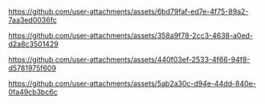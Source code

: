 


https://github.com/user-attachments/assets/6bd79faf-ed7e-4f75-89a2-7aa3ed0036fc




https://github.com/user-attachments/assets/358a9f78-2cc3-4638-a0ed-d2a8c3501429






https://github.com/user-attachments/assets/440f03ef-2533-4f66-94f8-d5781975f609




https://github.com/user-attachments/assets/5ab2a30c-d94e-44dd-840e-0fa49cb3bc6c

